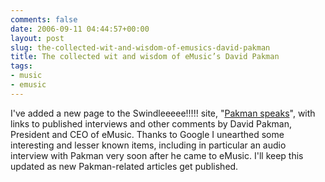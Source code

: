 ```yaml
---
comments: false
date: 2006-09-11 04:44:57+00:00
layout: post
slug: the-collected-wit-and-wisdom-of-emusics-david-pakman
title: The collected wit and wisdom of eMusic’s David Pakman
tags:
- music
- emusic
---
```


I've added a new page to the Swindleeeee!!!!! site, "[Pakman speaks](http://www.swindleeeee.com/pakman-speaks/)", with links to published interviews and other comments by David Pakman, President and CEO of eMusic. Thanks to Google I unearthed some interesting and lesser known items, including in particular an audio interview with Pakman very soon after he came to eMusic. I'll keep this updated as new Pakman-related articles get published.
